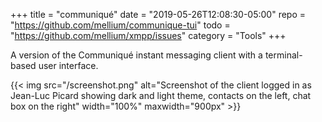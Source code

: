 +++
title    = "communiqué"
date     = "2019-05-26T12:08:30-05:00"
repo     = "https://github.com/mellium/communique-tui"
todo     = "https://github.com/mellium/xmpp/issues"
category = "Tools"
+++

A version of the Communiqué instant messaging client with a terminal-based user
interface.

{{< img
  src="/screenshot.png"
  alt="Screenshot of the client logged in as Jean-Luc Picard showing dark and light theme, contacts on the left, chat box on the right"
  width="100%"
  maxwidth="900px" >}}
